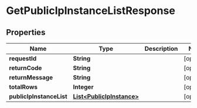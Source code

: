 
# GetPublicIpInstanceListResponse

## Properties
Name | Type | Description | Notes
------------ | ------------- | ------------- | -------------
**requestId** | **String** |  |  [optional]
**returnCode** | **String** |  |  [optional]
**returnMessage** | **String** |  |  [optional]
**totalRows** | **Integer** |  |  [optional]
**publicIpInstanceList** | [**List&lt;PublicIpInstance&gt;**](PublicIpInstance.md) |  |  [optional]



